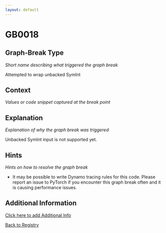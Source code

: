 ```yaml
---
layout: default
---
```

# GB0018

## Graph-Break Type
*Short name describing what triggered the graph break*

Attempted to wrap unbacked SymInt

## Context
*Values or code snippet captured at the break point*



## Explanation
*Explanation of why the graph break was triggered*

Unbacked SymInt input is not supported yet.

## Hints
*Hints on how to resolve the graph break*

- It may be possible to write Dynamo tracing rules for this code. Please report an issue to PyTorch if you encounter this graph break often and it is causing performance issues.


## Additional Information

<!-- ADDITIONAL INFORMATION START - Add custom information below this line -->

<!-- ADDITIONAL INFORMATION END -->


[Click here to add Additional Info](https://github.com/pytorch-labs/compile-graph-break-site/edit/main/docs/gb/gb0018.md)

[Back to Registry](../index.html)
